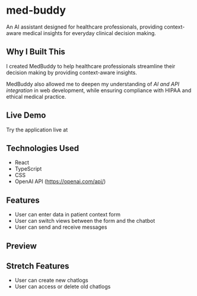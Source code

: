 # med-buddy

An AI assistant designed for healthcare professionals, providing context-aware medical insights for everyday clinical decision making.

## Why I Built This

I created MedBuddy to help healthcare professionals streamline their decision making by providing context-aware insights. 

MedBuddy also allowed me to deepen my understanding of *AI and API integration* in web development, while ensuring compliance with HIPAA and ethical medical practice. 

## Live Demo

Try the application live at 

## Technologies Used

- React
- TypeScript
- CSS
- OpenAI API (https://openai.com/api/)

## Features
- User can enter data in patient context form
- User can switch views between the form and the chatbot
- User can send and receive messages 

## Preview



## Stretch Features
- User can create new chatlogs
- User can access or delete old chatlogs

